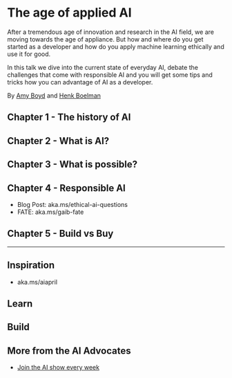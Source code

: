 # The age of applied AI
After a tremendous age of innovation and research in the AI field, we are moving towards the age of appliance. But how and where do you get started as a developer and how do you apply machine learning ethically and use it for good.

In this talk we dive into the current state of everyday AI, debate the challenges that come with responsible AI and you will get some tips and tricks how you can advantage of AI as a developer.

By [Amy Boyd](https://twitter.com/AmyKateNicho) and [Henk Boelman](https://twitter.com/hboelman)


## Chapter 1 - The history of AI

## Chapter 2 - What is AI?

## Chapter 3 - What is possible?

## Chapter 4 - Responsible AI
- Blog Post: aka.ms/ethical-ai-questions
- FATE: aka.ms/gaib-fate



## Chapter 5 - Build vs Buy


--------------


## Inspiration
- aka.ms/aiapril

## Learn

## Build




## More from the AI Advocates

- [Join the AI show every week]()
